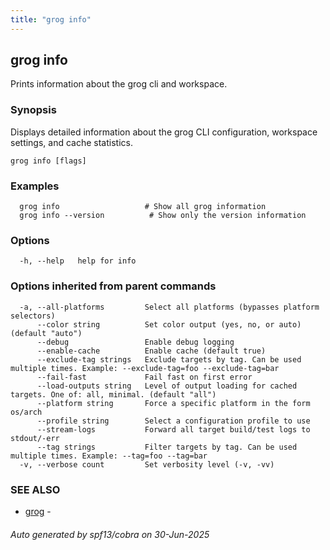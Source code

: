 ```yaml
---
title: "grog info"
---
```

## grog info

Prints information about the grog cli and workspace.

### Synopsis

Displays detailed information about the grog CLI configuration, workspace settings, and cache statistics.

```
grog info [flags]
```

### Examples

```
  grog info                   # Show all grog information
  grog info --version          # Show only the version information
```

### Options

```
  -h, --help   help for info
```

### Options inherited from parent commands

```
  -a, --all-platforms         Select all platforms (bypasses platform selectors)
      --color string          Set color output (yes, no, or auto) (default "auto")
      --debug                 Enable debug logging
      --enable-cache          Enable cache (default true)
      --exclude-tag strings   Exclude targets by tag. Can be used multiple times. Example: --exclude-tag=foo --exclude-tag=bar
      --fail-fast             Fail fast on first error
      --load-outputs string   Level of output loading for cached targets. One of: all, minimal. (default "all")
      --platform string       Force a specific platform in the form os/arch
      --profile string        Select a configuration profile to use
      --stream-logs           Forward all target build/test logs to stdout/-err
      --tag strings           Filter targets by tag. Can be used multiple times. Example: --tag=foo --tag=bar
  -v, --verbose count         Set verbosity level (-v, -vv)
```

### SEE ALSO

* [grog](/reference/cli/grog/)	 - 

###### Auto generated by spf13/cobra on 30-Jun-2025
